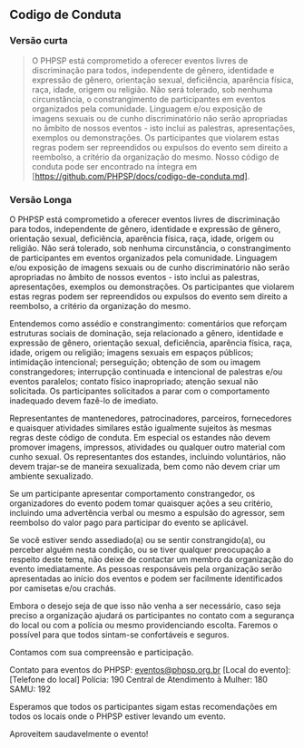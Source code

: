 ## Codigo de Conduta

### Versão curta

> O PHPSP está comprometido a oferecer eventos livres de discriminação para todos, independente de gênero, identidade e expressão de gênero, orientação sexual, deficiência, aparência física, raça, idade, origem ou religião. 
> Não será tolerado, sob nenhuma circunstância, o constrangimento de participantes em eventos organizados pela comunidade. 
> Linguagem e/ou exposição de imagens sexuais ou de cunho discriminatório não serão apropriadas no âmbito de nossos eventos - isto inclui as palestras, apresentações, exemplos ou demonstrações. 
> Os participantes que violarem estas regras podem ser repreendidos ou expulsos do evento sem direito a reembolso, a critério da organização do mesmo. 
> Nosso código de conduta pode ser encontrado na íntegra em [https://github.com/PHPSP/docs/codigo-de-conduta.md].

### Versão Longa

O PHPSP está comprometido a oferecer eventos livres de discriminação para todos, independente de gênero, identidade e expressão de gênero, orientação sexual, deficiência, aparência física, raça, idade, origem ou religião. 
Não será tolerado, sob nenhuma circunstância, o constrangimento de participantes em eventos organizados pela comunidade. 
Linguagem e/ou exposição de imagens sexuais ou de cunho discriminatório não serão apropriadas no âmbito de nossos eventos - isto inclui as palestras, apresentações, exemplos ou demonstrações. 
Os participantes que violarem estas regras podem ser repreendidos ou expulsos do evento sem direito a reembolso, a critério da organização do mesmo. 

Entendemos como assédio e constrangimento: 
comentários que reforçam estruturas sociais de dominação, seja relacionado a gênero, identidade e expressão de gênero, 
orientação sexual, deficiência, aparência física, raça, idade, origem ou religião; imagens sexuais em espaços públicos; 
intimidação intencional; perseguição; obtenção de som ou imagem constrangedores; 
interrupção continuada e intencional de palestras e/ou eventos paralelos; 
contato físico inapropriado; atenção sexual não solicitada. 
Os participantes solicitados a parar com o comportamento inadequado devem fazê-lo de imediato.

Representantes de mantenedores, patrocinadores, parceiros, fornecedores e quaisquer atividades similares estão 
igualmente sujeitos às mesmas regras deste código de conduta. 
Em especial os estandes não devem promover imagens, impressos, atividades ou qualquer outro material com cunho sexual. 
Os representantes dos estandes, incluindo voluntários, não devem trajar-se de maneira sexualizada, 
bem como não devem criar um ambiente sexualizado.

Se um participante apresentar comportamento constrangedor, os organizadores do evento podem tomar quaisquer 
ações a seu critério, incluindo uma advertência verbal ou mesmo a espulsão do agressor, 
sem reembolso do valor pago para participar do evento se aplicável.

Se você estiver sendo assediado(a) ou se sentir constrangido(a), ou perceber alguém nesta condição, 
ou se tiver qualquer preocupação a respeito deste tema, 
não deixe de contactar um membro da organização do evento imediatamente. 
As pessoas responsáveis pela organização serão apresentadas ao início dos eventos e podem ser facilmente 
identificados por camisetas e/ou crachás.

Embora o desejo seja de que isso não venha a ser necessário, caso seja preciso a organização ajudará 
os participantes no contato com a segurança do local ou com a polícia ou mesmo providenciando escolta. 
Faremos o possível para que todos sintam-se confortáveis e seguros.

Contamos com sua compreensão e participação.

Contato para eventos do PHPSP: eventos@phpsp.org.br
[Local do evento]: [Telefone do local]
Polícia: 190
Central de Atendimento à Mulher: 180
SAMU: 192

Esperamos que todos os participantes sigam estas recomendações em todos os locais onde o PHPSP estiver levando um evento.

Aproveitem saudavelmente o evento!
